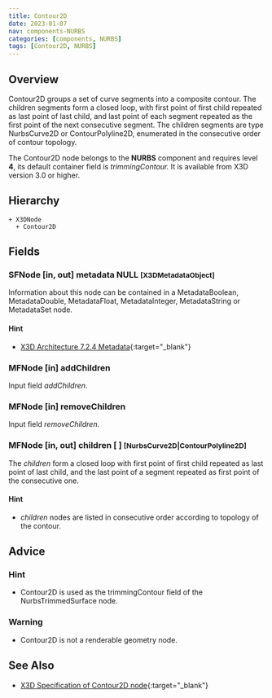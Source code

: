 ```yaml
---
title: Contour2D
date: 2023-01-07
nav: components-NURBS
categories: [components, NURBS]
tags: [Contour2D, NURBS]
---
```

<style>
.post h3 {
  word-spacing: 0.2em;
}
</style>

## Overview

Contour2D groups a set of curve segments into a composite contour. The children segments form a closed loop, with first point of first child repeated as last point of last child, and last point of each segment repeated as the first point of the next consecutive segment. The children segments are type NurbsCurve2D or ContourPolyline2D, enumerated in the consecutive order of contour topology.

The Contour2D node belongs to the **NURBS** component and requires level **4**, its default container field is *trimmingContour.* It is available from X3D version 3.0 or higher.

## Hierarchy

```
+ X3DNode
  + Contour2D
```

## Fields

### SFNode [in, out] **metadata** NULL <small>[X3DMetadataObject]</small>

Information about this node can be contained in a MetadataBoolean, MetadataDouble, MetadataFloat, MetadataInteger, MetadataString or MetadataSet node.

#### Hint

- [X3D Architecture 7.2.4 Metadata](https://www.web3d.org/specifications/X3Dv4Draft/ISO-IEC19775-1v4-IS.proof//Part01/components/core.html#Metadata){:target="_blank"}

### MFNode [in] **addChildren**

Input field *addChildren*.

### MFNode [in] **removeChildren**

Input field *removeChildren*.

### MFNode [in, out] **children** [ ] <small>[NurbsCurve2D|ContourPolyline2D]</small>

The *children* form a closed loop with first point of first child repeated as last point of last child, and the last point of a segment repeated as first point of the consecutive one.

#### Hint

- *children* nodes are listed in consecutive order according to topology of the contour.

## Advice

### Hint

- Contour2D is used as the trimmingContour field of the NurbsTrimmedSurface node.

### Warning

- Contour2D is not a renderable geometry node.

## See Also

- [X3D Specification of Contour2D node](https://www.web3d.org/documents/specifications/19775-1/V4.0/Part01/components/nurbs.html#Contour2D){:target="_blank"}
